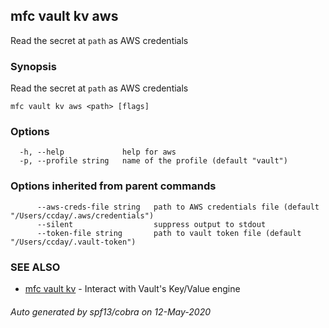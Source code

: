 ## mfc vault kv aws

Read the secret at `path` as AWS credentials

### Synopsis

Read the secret at `path` as AWS credentials

```
mfc vault kv aws <path> [flags]
```

### Options

```
  -h, --help             help for aws
  -p, --profile string   name of the profile (default "vault")
```

### Options inherited from parent commands

```
      --aws-creds-file string   path to AWS credentials file (default "/Users/ccday/.aws/credentials")
      --silent                  suppress output to stdout
      --token-file string       path to vault token file (default "/Users/ccday/.vault-token")
```

### SEE ALSO

* [mfc vault kv](mfc_vault_kv.md)	 - Interact with Vault's Key/Value engine

###### Auto generated by spf13/cobra on 12-May-2020
